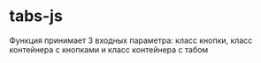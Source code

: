 # tabs-js

Функция принимает 3 входных параметра: класс кнопки, класс контейнера с кнопками и класс контейнера с табом
